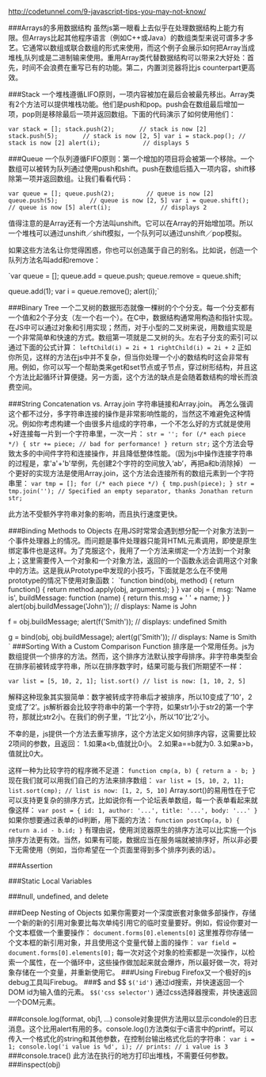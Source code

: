 http://codetunnel.com/9-javascript-tips-you-may-not-know/


###Arrays的多用数据结构
虽然js第一眼看上去似乎在处理数据结构上能力有限。但Arrays比起其他程序语言（例如C++或Java）的数组类型来说可谓多才多艺。它通常以数组或联合数组的形式来使用，而这个例子会展示如何把Array当成堆栈,队列或是二进制输来使用。重用Array类代替数据结构可以带来2大好处：首先，时间不会浪费在重写已有的功能。第二，内置浏览器将比js counterpart更高效。

###Stack
一个堆栈遵循LIFO原则，一项内容被加在最后会被最先移出。Array类有2个方法可以提供堆栈功能。他们是push和pop。push会在数组最后增加一项，pop则是移除最后一项并返回数组。下面的代码演示了如何使用他们：

`var stack = [];
stack.push(2);       // stack is now [2]
stack.push(5);       // stack is now [2, 5]
var i = stack.pop(); // stack is now [2]
alert(i);            // displays 5`

###Queue
一个队列遵循FIFO原则：第一个增加的项目将会被第一个移除。一个数组可以被转为队列通过使用push和shift。push在数组后插入一项内容，shift移除第一项并返回数组。让我们看看代码：

`var queue = [];
queue.push(2);         // queue is now [2]
queue.push(5);         // queue is now [2, 5]
var i = queue.shift(); // queue is now [5]
alert(i);              // displays 2`

值得注意的是Array还有一个方法叫unshift。它可以在Array的开始增加项。所以一个堆栈可以通过unshift／shift模拟，一个队列可以通过unshift／pop模拟。

如果这些方法名让你觉得困惑，你也可以创造属于自己的别名。比如说，创造一个队列方法名叫add和remove：

`var queue = [];
queue.add = queue.push;
queue.remove = queue.shift;

queue.add(1);
var i = queue.remove();
alert(i);`

###Binary Tree
一个二叉树的数据形态就像一棵树的个个分支。每一个分支都有一个值和2个子分支（左一个右一个）。在C中，数据结构通常用构造和指针实现。在JS中可以通过对象和引用实现；然而，对于小型的二叉树来说，用数组实现是一个非常简单和快速的方式。数组第一项就是二叉树的头。左右子分支的索引可以通过下面的公式计算：
`leftChild(i) = 2i + 1
rightChild(i) = 2i + 2`
正如你所见，这样的方法在js中并不复杂，但当你处理一个小的数结构时这会非常有用。例如，你可以写一个帮助类来get和set节点或子节点，穿过树形结构，并且这个方法比起循环计算便捷。另一方面，这个方法的缺点是会随着数结构的增长而浪费空间。

###String Concatenation vs. Array.join
字符串链接和Array.join。
再怎么强调这个都不过分，多字符串连接的操作是非常影响性能的，当然这不难避免这种情况。例如你考虑构建一个由很多片组成的字符串，一个不怎么好的方式就是使用+好连接每一片到一个字符串里，一次一片：
`str = '';
for (/* each piece */) {
  str += piece; // bad for performance!
}
return str;`
这个方法会导致太多的中间件字符和连接操作，并且降低整体性能。（因为js中操作连接字符串的过程是，拿'a'+'b'举例，先创建2个字符的空间放入‘ab’，再把a和b消除掉）
一个更好的实现方法是使用Array.join，这个方法会连接所有的数组元素到一个字符串里：
`var tmp = [];
for (/* each piece */) {
  tmp.push(piece);
}
str = tmp.join(''); // Specified an empty separator, thanks Jonathan
return str;`

此方法不受额外字符串对象的影响，而且执行速度更快。

###Binding Methods to Objects
在用JS时常常会遇到想分配一个对象方法到一个事件处理器上的情况。而问题是事件处理器只能背HTML元素调用，即使是原生绑定事件也是这样。为了克服这个，我用了一个方法来绑定一个方法到一个对象上；这里需要传入一个对象和一个对象方法，返回的一个函数永远会调用这个对象中的方法。这是我从Prototype中发现的小技巧，下面就是怎么在不使用prototype的情况下使用对象函数：
`function bind(obj, method) {
  return function() { return method.apply(obj, arguments); }
}
var obj = {
  msg: 'Name is',
  buildMessage: function (name) {
    return this.msg + ' ' + name;
  }
}
alert(obj.buildMessage('John')); // displays: Name is John

f = obj.buildMessage;
alert(f('Smith')); // displays: undefined Smith

g = bind(obj, obj.buildMessage);
alert(g('Smith')); // displays: Name is Smith
`
###Sorting With a Custom Comparison Function
排序是一个常用任务。js为数组提供一个排序的方法。然而，这个排序方法默认按字母排序。非字符串类型会在排序前被转成字符串，所以在排序数字时，结果可能与我们所期望不一样：

`var list = [5, 10, 2, 1];
list.sort()
// list is now: [1, 10, 2, 5]`

解释这种现象其实狠简单：数字被转成字符串后才被排序，所以10变成了‘10’，2变成了‘2’。js解析器会比较字符串中的第一个字符，如果str1小于str2的第一个字符，那就比str2小。在我们的例子里，‘1’比‘2’小，所以‘10’比‘2’小。

不幸的是，js提供一个方法去重写排序，这个方法定义如何排序内容，这需要比较2项间的参数，且返回：
1.如果a<b,值就比0小。
2.如果a==b就为0.
3.如果a>b，值就比0大。

这样一种为比较字符的程序微不足道：
`function cmp(a, b) {
  return a - b;
}`
现在我们就可以用我们自己的方法来排序数组：
`var list = [5, 10, 2, 1];
list.sort(cmp);
// list is now: [1, 2, 5, 10]`
Array.sort()的易用性在于它可以支持更复杂的排序方式，比如说你有一个论坛表单数组，每一个表单看起来就像这样：
`var post = {
  id: 1,
  author: '...',
  title: '...',
  body: '...'
}`
如果你想要通过表单的id判断，用下面的方法：
`function postCmp(a, b) {
  return a.id - b.id;
}`
有理由说，使用浏览器原生的排序方法可以比实施一个js排序方法更有效。当然，如果有可能，数据应当在服务端就被排序好，所以非必要下无需使用（例如，当你希望在一个页面里得到多个排序列表的话）。

###Assertion

###Static Local Variables

###null, undefined, and delete

###Deep Nesting of Objects
如果你需要对一个深度嵌套对象做多部操作，存储一个新的新的引用对象要比每次单纯引用它的临时变量要好。例如，假设你要对一个文本框做一个重要操作：
`document.forms[0].elements[0]`
这里推荐你存储一个文本框的新引用对象，并且使用这个变量代替上面的操作：
`var field = document.forms[0].elements[0];`
每一次对这个对象的检索都是一次操作，以检索一个属性，在一个循环中，这些操作做加起来就会爆炸，所以最好做一次，将对象存储在一个变量，并重新使用它。
###Using Firebug
Firefox又一个极好的js debug工具叫Firebug。
###$ and $$
`$('id')`
通过id搜索，并快速返回一个DOM id为输入值的元素。
`$$('css selector')`
通过css选择器搜索，并快速返回一个DOM元素。

###console.log(format, obj1, ...)
console对象提供方法用以显示condole的日志消息。这个比用alert有用的多。console.log()方法类似于c语言中的printf。可以传入一个格式化的string和其他参数，在控制台输出格式化后的字符串：
`var i = 1;
console.log('i value is %d', i);
// prints:
// i value is 3`
###console.trace()
此方法在执行的地方打印出堆栈，不需要任何参数。
###inspect(obj)

